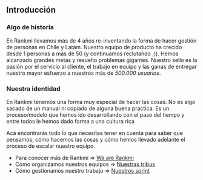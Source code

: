 ## Introducción

### Algo de historia 

En Rankmi llevamos más de 4 años re-inventando la forma de hacer gestión de personas en Chile y Latam. Nuestro equipo de producto ha crecido desde 1 personas a más de 50 (y continuamos reclutando ;)). Hemos alcanzado grandes metas y resuelto problemas gigantes. Nuestro sello es la pasión por el servicio al cliente, el trabajo en equipo y las ganas de entregar nuestro mayor esfuerzo a nuestros más de *500.000 usuarios*.

### Nuestra identidad

En Rankmi tenemos una forma muy especial de hacer las cosas. No es algo sacado de un manual ni copiado de alguna buena practica. Es un proceso/modelo que hemos ido desarrollando con el paso del tiempo y entre todos le hemos dado forma a una cultura rica 

Acá encontrarás todo lo que necesitas tener en cuenta para saber que pensamos, cómo hacemos las cosas y cómo hemos llevado adelante el proceso de escalar nuestro equipo.


* Para conocer más de Rankmi =>  [We are Rankmi](we-are-rankmi.md)
* Como organizamos nuestros equipos => [Nuestras tribus](teams.md)
* Cómo gestionamos nuestro trabajo => [Nuestros sprint](sprint.md)


